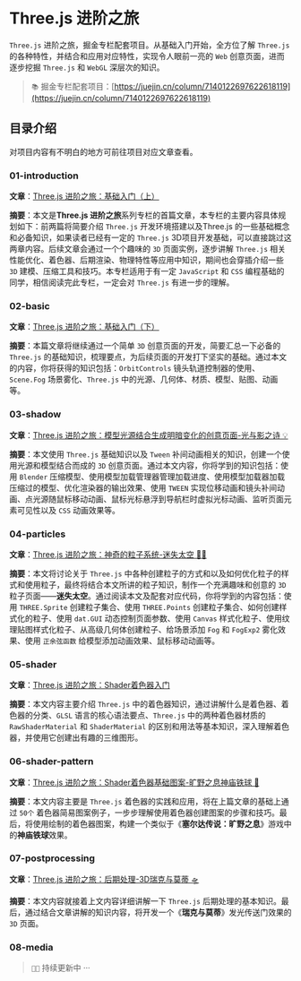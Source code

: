 # Three.js 进阶之旅

`Three.js` 进阶之旅，掘金专栏配套项目。从基础入门开始，全方位了解 `Three.js` 的各种特性，并结合和应用对应特性，实现令人眼前一亮的 `Web` 创意页面，进而逐步挖掘 `Three.js` 和 `WebGL` 深层次的知识。

> `📚` 掘金专栏配套项目：[https://juejin.cn/column/7140122697622618119](https://juejin.cn/column/7140122697622618119)

## 目录介绍

对项目内容有不明白的地方可前往项目对应文章查看。

### 01-introduction

**文章**：[Three.js 进阶之旅：基础入门（上）](https://juejin.cn/post/7145064095178293285)

**摘要**：本文是**Three.js 进阶之旅**系列专栏的首篇文章，本专栏的主要内容具体规划如下：前两篇将简要介绍 `Three.js` 开发环境搭建以及Three.js 的一些基础概念和必备知识，如果读者已经有一定的 `Three.js` 3D项目开发基础，可以直接跳过这两章内容。后续文章会通过一个个趣味的 `3D` 页面实例，逐步讲解 `Three.js` 相关性能优化、着色器、后期渲染、物理特性等应用中知识，期间也会穿插介绍一些 `3D` 建模、压缩工具和技巧。本专栏适用于有一定 `JavaScript` 和 `CSS` 编程基础的同学，相信阅读完此专栏，一定会对 `Three.js` 有进一步的理解。

### 02-basic

**文章**：[Three.js 进阶之旅：基础入门（下）](https://juejin.cn/post/7146383940931026958)

**摘要**：本篇文章将继续通过一个简单 `3D` 创意页面的开发，简要汇总一下必备的 `Three.js` 的基础知识，梳理要点，为后续页面的开发打下坚实的基础。通过本文的内容，你将获得的知识包括：`OrbitControls` 镜头轨道控制器的使用、`Scene.Fog` 场景雾化、`Three.js` 中的光源、几何体、材质、模型、贴图、动画等。

### 03-shadow

**文章**：[Three.js 进阶之旅：模型光源结合生成明暗变化的创意页面-光与影之诗 💡](https://juejin.cn/post/7148969678642102286)

**摘要**：本文使用 `Three.js` 基础知识以及 `Tween` 补间动画相关的知识，创建一个使用光源和模型结合而成的 `3D` 创意页面。通过本文内容，你将学到的知识包括：使用 `Blender` 压缩模型、使用模型加载管理器管理加载进度、使用模型加载器加载压缩过的模型、优化渲染器的输出效果、使用 `TWEEN` 实现位移动画和镜头补间动画、点光源随鼠标移动动画、鼠标光标悬浮到导航栏时虚拟光标动画、监听页面元素可见性以及 `CSS` 动画效果等。

### 04-particles

**文章**：[Three.js 进阶之旅：神奇的粒子系统-迷失太空 👨‍🚀](https://juejin.cn/post/7155278132806123557)

**摘要**：本文将讨论关于 `Three.js` 中各种创建粒子的方式和以及如何优化粒子的样式和使用粒子，最终将结合本文所讲的粒子知识，制作一个充满趣味和创意的 `3D` 粒子页面——**迷失太空**。通过阅读本文及配套对应代码，你将学到的内容包括：使用 `THREE.Sprite` 创建粒子集合、使用 `THREE.Points` 创建粒子集合、如何创建样式化的粒子、使用 `dat.GUI` 动态控制页面参数、使用 `Canvas` 样式化粒子、使用纹理贴图样式化粒子、从高级几何体创建粒子、给场景添加 `Fog` 和 `FogExp2` 雾化效果、使用 `正余弦函数` 给模型添加动画效果、鼠标移动动画等。

### 05-shader

**文章**：[Three.js 进阶之旅：Shader着色器入门](https://juejin.cn/post/7158032481302609950)

**摘要**：本文内容主要介绍 `Three.js` 中的着色器知识，通过讲解什么是着色器、着色器的分类、`GLSL` 语言的核心语法要点、`Three.js` 中的两种着色器材质的 `RawShaderMaterial` 和 `ShaderMaterial` 的区别和用法等基本知识，深入理解着色器，并使用它创建出有趣的三维图形。

### 06-shader-pattern

**文章**：[Three.js 进阶之旅：Shader着色器基础图案-旷野之息神庙铁球 🔮](https://juejin.cn/post/7158628520623603748)

**摘要**：本文内容主要是 `Three.js` 着色器的实践和应用，将在上篇文章的基础上通过 `50个` 着色器简易图案例子，一步步理解使用着色器创建图案的步骤和技巧。最后，将使用绘制的着色器图案，构建一个类似于《**塞尔达传说：旷野之息**》游戏中的**神庙铁球**效果。

### 07-postprocessing

**文章**：[Three.js 进阶之旅：后期处理-3D瑞克与莫蒂 🛸](https://juejin.cn/post/7166785669866455070)

**摘要**：本文内容就接着上文内容详细讲解一下 `Three.js` 后期处理的基本知识。最后，通过结合文章讲解的知识内容，将开发一个《**瑞克与莫蒂**》发光传送门效果的 `3D` 页面。

### 08-media

> `👨‍💻` 持续更新中 ···
